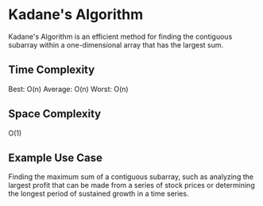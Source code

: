 # Kadane's Algorithm

Kadane's Algorithm is an efficient method for finding the contiguous subarray within a one-dimensional array that has the largest sum.

## Time Complexity

Best: O(n)
Average: O(n)
Worst: O(n)

## Space Complexity

O(1)

## Example Use Case

Finding the maximum sum of a contiguous subarray, such as analyzing the largest profit that can be made from a series of stock prices or determining the longest period of sustained growth in a time series.
